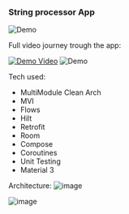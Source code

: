 ### String processor App ###

![Demo](https://github.com/SantiagoFlynnUTN/TestApp/assets/26491668/f660fe49-57a0-4641-ad29-2880589bc25a)

Full video journey trough the app:

[![Demo Video](https://github.com/SantiagoFlynnUTN/TestApp/assets/26491668/e0d2a176-c0a9-4e76-a389-14ec6d687825)](https://www.youtube.com/watch?v=fv0dpO_3Yuc)
![Demo](https://github.com/SantiagoFlynnUTN/TestApp/assets/26491668/f660fe49-57a0-4641-ad29-2880589bc25a)


Tech used:
- MultiModule Clean Arch
- MVI
- Flows
- Hilt
- Retrofit
- Room
- Compose
- Coroutines
- Unit Testing
- Material 3

Architecture:
![image](https://github.com/SantiagoFlynnUTN/TestApp/assets/26491668/dc62d21e-3d8f-4f38-a62e-91441d3d445f)

![image](https://github.com/SantiagoFlynnUTN/TestApp/assets/26491668/a6cfc317-40e5-4cf2-ba0c-41b8a1959ebe)


